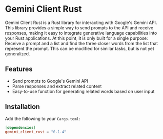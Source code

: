 # Gemini Client Rust

Gemini Client Rust is a Rust library for interacting with Google's Gemini API. This library provides a simple way to send prompts to the API and receive responses, making it easy to integrate generative language capabilities into your Rust applications. At this point, it is only built for a single purpose: Receive a prompt and a list and find the three closer words from the list that represent the prompt. This can be modified for similar tasks, but is not yet generalized.

## Features

- Send prompts to Google's Gemini API
- Parse responses and extract related content
- Easy-to-use function for generating related words based on user input

## Installation

Add the following to your `Cargo.toml`:

```toml
[dependencies]
gemini_client_rust = "0.1.4"